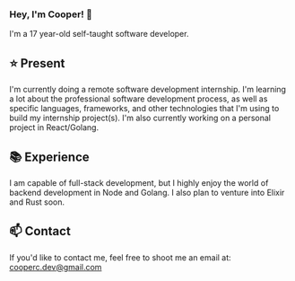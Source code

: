 ### Hey, I'm Cooper! 👋

I'm a 17 year-old self-taught software developer.

## ⭐️ Present

I'm currently doing a remote software development internship. I'm learning a lot about the professional software development process, as well as specific languages, frameworks, and other technologies that I'm using to build my internship project(s). I'm also currently working on a personal project in React/Golang.

## 📚 Experience

I am capable of full-stack development, but I highly enjoy the world of backend development in Node and Golang. I also plan to venture into Elixir and Rust soon.

## 📫 Contact

If you'd like to contact me, feel free to shoot me an email at: cooperc.dev@gmail.com
